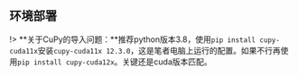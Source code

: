 ## 环境部署
!> **关于CuPy的导入问题：**推荐python版本3.8，使用`pip install cupy-cuda11x`安装`cupy-cuda11x 12.3.0`，这是笔者电脑上运行的配置。如果不行再使用`pip install cupy-cuda12x`。关键还是cuda版本匹配。

